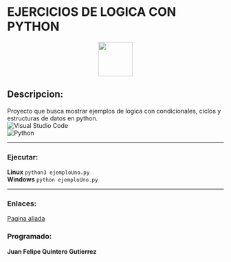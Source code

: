 # EJERCICIOS DE LOGICA CON PYTHON

<p align="center">
  <img width="80" src="https://static.vecteezy.com/system/resources/thumbnails/012/697/295/small_2x/3d-python-programming-language-logo-free-png.png"/>
</p>

## Descripcion: 
Proyecto que busca mostrar ejemplos de logica con condicionales, ciclos y estructuras de datos en python.   
![Visual Studio Code](https://img.shields.io/badge/Visual%20Studio%20Code-0078d7.svg?style=for-the-badge&logo=visual-studio-code&logoColor=white)   
![Python](https://img.shields.io/badge/python-3670A0?style=for-the-badge&logo=python&logoColor=ffdd54)
***

### Ejecutar:
**Linux**
`python3 ejemploUno.py`   
**Windows**
`python ejemploUno.py`   
***

### Enlaces:
[Pagina aliada](https://www.google.com)

### Programado:
**Juan Felipe Quintero Gutierrez**
